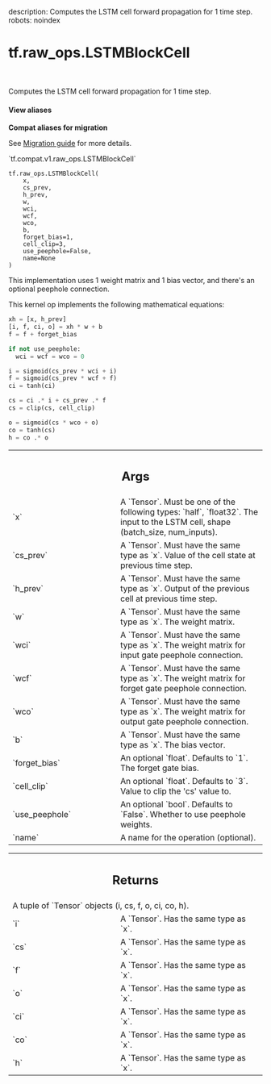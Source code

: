 description: Computes the LSTM cell forward propagation for 1 time step.
robots: noindex

# tf.raw_ops.LSTMBlockCell

<!-- Insert buttons and diff -->

<table class="tfo-notebook-buttons tfo-api nocontent" align="left">

</table>



Computes the LSTM cell forward propagation for 1 time step.

<section class="expandable">
  <h4 class="showalways">View aliases</h4>
  <p>
<b>Compat aliases for migration</b>
<p>See
<a href="https://www.tensorflow.org/guide/migrate">Migration guide</a> for
more details.</p>
<p>`tf.compat.v1.raw_ops.LSTMBlockCell`</p>
</p>
</section>

<pre class="devsite-click-to-copy prettyprint lang-py tfo-signature-link">
<code>tf.raw_ops.LSTMBlockCell(
    x,
    cs_prev,
    h_prev,
    w,
    wci,
    wcf,
    wco,
    b,
    forget_bias=1,
    cell_clip=3,
    use_peephole=False,
    name=None
)
</code></pre>



<!-- Placeholder for "Used in" -->

This implementation uses 1 weight matrix and 1 bias vector, and there's an
optional peephole connection.

This kernel op implements the following mathematical equations:

```python
xh = [x, h_prev]
[i, f, ci, o] = xh * w + b
f = f + forget_bias

if not use_peephole:
  wci = wcf = wco = 0

i = sigmoid(cs_prev * wci + i)
f = sigmoid(cs_prev * wcf + f)
ci = tanh(ci)

cs = ci .* i + cs_prev .* f
cs = clip(cs, cell_clip)

o = sigmoid(cs * wco + o)
co = tanh(cs)
h = co .* o
```

<!-- Tabular view -->
 <table class="responsive fixed orange">
<colgroup><col width="214px"><col></colgroup>
<tr><th colspan="2"><h2 class="add-link">Args</h2></th></tr>

<tr>
<td>
`x`
</td>
<td>
A `Tensor`. Must be one of the following types: `half`, `float32`.
The input to the LSTM cell, shape (batch_size, num_inputs).
</td>
</tr><tr>
<td>
`cs_prev`
</td>
<td>
A `Tensor`. Must have the same type as `x`.
Value of the cell state at previous time step.
</td>
</tr><tr>
<td>
`h_prev`
</td>
<td>
A `Tensor`. Must have the same type as `x`.
Output of the previous cell at previous time step.
</td>
</tr><tr>
<td>
`w`
</td>
<td>
A `Tensor`. Must have the same type as `x`. The weight matrix.
</td>
</tr><tr>
<td>
`wci`
</td>
<td>
A `Tensor`. Must have the same type as `x`.
The weight matrix for input gate peephole connection.
</td>
</tr><tr>
<td>
`wcf`
</td>
<td>
A `Tensor`. Must have the same type as `x`.
The weight matrix for forget gate peephole connection.
</td>
</tr><tr>
<td>
`wco`
</td>
<td>
A `Tensor`. Must have the same type as `x`.
The weight matrix for output gate peephole connection.
</td>
</tr><tr>
<td>
`b`
</td>
<td>
A `Tensor`. Must have the same type as `x`. The bias vector.
</td>
</tr><tr>
<td>
`forget_bias`
</td>
<td>
An optional `float`. Defaults to `1`. The forget gate bias.
</td>
</tr><tr>
<td>
`cell_clip`
</td>
<td>
An optional `float`. Defaults to `3`.
Value to clip the 'cs' value to.
</td>
</tr><tr>
<td>
`use_peephole`
</td>
<td>
An optional `bool`. Defaults to `False`.
Whether to use peephole weights.
</td>
</tr><tr>
<td>
`name`
</td>
<td>
A name for the operation (optional).
</td>
</tr>
</table>



<!-- Tabular view -->
 <table class="responsive fixed orange">
<colgroup><col width="214px"><col></colgroup>
<tr><th colspan="2"><h2 class="add-link">Returns</h2></th></tr>
<tr class="alt">
<td colspan="2">
A tuple of `Tensor` objects (i, cs, f, o, ci, co, h).
</td>
</tr>
<tr>
<td>
`i`
</td>
<td>
A `Tensor`. Has the same type as `x`.
</td>
</tr><tr>
<td>
`cs`
</td>
<td>
A `Tensor`. Has the same type as `x`.
</td>
</tr><tr>
<td>
`f`
</td>
<td>
A `Tensor`. Has the same type as `x`.
</td>
</tr><tr>
<td>
`o`
</td>
<td>
A `Tensor`. Has the same type as `x`.
</td>
</tr><tr>
<td>
`ci`
</td>
<td>
A `Tensor`. Has the same type as `x`.
</td>
</tr><tr>
<td>
`co`
</td>
<td>
A `Tensor`. Has the same type as `x`.
</td>
</tr><tr>
<td>
`h`
</td>
<td>
A `Tensor`. Has the same type as `x`.
</td>
</tr>
</table>

